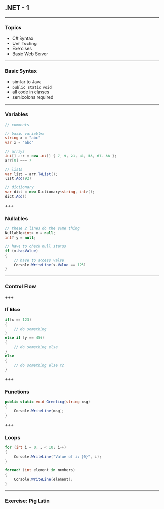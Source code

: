 ## .NET - 1

---

### Topics

- C# Syntax
- Unit Testing
- Exercises
- Basic Web Server

---

### Basic Syntax

- similar to Java
- `public static void`
- all code in classes
- semicolons required

---

### Variables

```csharp
// comments

// basic variables
string x = "abc"
var x = "abc"

// arrays
int[] arr = new int[] { 7, 9, 21, 42, 58, 67, 88 };
arr[0] === 7

// lists
var list = arr.ToList();
list.Add(92)

// dictionary
var dict = new Dictionary<string, int>();
dict.Add()
```

+++

### Nullables

```csharp
// these 2 lines do the same thing
Nullable<int> x = null;
int? y = null;

// have to check null status
if (x.HasValue)
{
    // have to access value
    Console.WriteLine(x.Value == 123)
}
```

---

### Control Flow

+++

### If Else

```csharp
if(x == 123)
{
    // do something
}
else if (y == 456)
{
    // do something else
}
else 
{
    // do something else v2
}
```

+++

### Functions

```csharp
public static void Greeting(string msg) 
{
    Console.WriteLine(msg);
}
```

+++

### Loops

```csharp
for (int i = 0; i < 10; i++)
{
    Console.WriteLine("Value of i: {0}", i);
}

foreach (int element in numbers)
{
    Console.WriteLine(element);
}
```

---

### Exercise: Pig Latin





